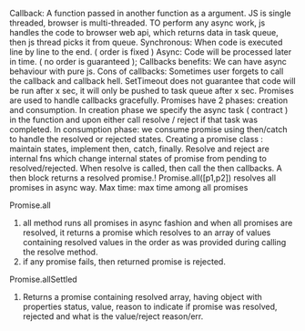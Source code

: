 Callback: A function passed in another function as a argument.
JS is single threaded, browser is multi-threaded. TO perform any async work, js handles the code to browser web api, which returns data in task queue, then js thread picks it from queue.
Synchronous: When code is executed line by line to the end. ( order is fixed )
Async: Code will be processed later in time. ( no order is guaranteed );
Callbacks benefits: We can have async behaviour with pure js.
Cons of callbacks: Sometimes user forgets to call the callback and callback hell.
SetTimeout does not guarantee that code will be run after x sec, it will only be pushed to task queue after x sec.
Promises are used to handle callbacks gracefully.
Promises have 2 phases: creation and consumption.
In creation phase we specify the async task ( contract ) in the function and upon either call resolve / reject if that task was completed.
In consumption phase: we consume promise using then/catch to handle the resolved or rejected states.
Creating a promise class : maintain states, implement then, catch, finally. Resolve and reject are internal fns which change internal states of promise from pending to resolved/rejected. When resolve is called, then call the then callbacks.
A then block returns a resolved promise.!
Promise.all([p1,p2]) resolves all promises in async way. Max time: max time among all promises


Promise.all
1. all method runs all promises in async fashion and when all promises are resolved, it returns a promise which resolves to an array of values containing resolved values in the order as was provided during calling the resolve method.
2. if any promise fails, then returned promise is rejected.

Promise.allSettled
1. Returns a promise containing resolved array, having object with properties status, value, reason to indicate if promise was resolved, rejected and what is the value/reject reason/err.
